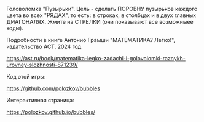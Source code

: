 Головоломка "Пузырьки".
Цель - сделать ПОРОВНУ пузырьков каждого цвета во всех "РЯДАХ", то есть: в строках, в столбцах и в двух главных ДИАГОНАЛЯХ. Жмите на СТРЕЛКИ (они показывают все возможныее ходы).

Подробности в книге Антонио Грамши "МАТЕМАТИКА? Легко!", издательство АСТ, 2024 год.

https://ast.ru/book/matematika-legko-zadachi-i-golovolomki-raznykh-urovney-slozhnosti-871239/

Код этой игры:

https://github.com/polozkov/bubbles

Интерактивная страница:

https://polozkov.github.io/bubbles/


